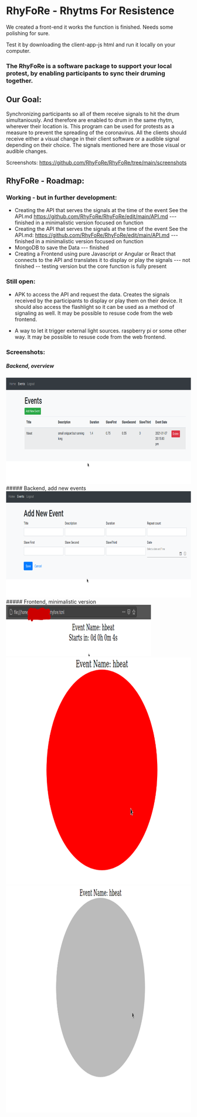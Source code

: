 # RhyFoRe - Rhytms For Resistence

We created a front-end it works the function is finished.  Needs some polishing for sure. 

Test it by downloading the client-app-js html and run it locally on your computer. 

### The RhyFoRe is a software package to support your local protest, by enabling participants to sync their druming together.

## Our Goal: 

Synchronizing participants so all of them receive  signals to hit the drum simultaniously.
And therefore are enabled to drum in the same rhytm, wherever their location is. This program can be used for protests as a measure to prevent the spreading of the coronavirus.
All the clients should receive either a visual change in their client software or a audible signal depending on their choice. 
The signals mentioned here are those visual or audible changes.

Screenshots: 
  <https://github.com/RhyFoRe/RhyFoRe/tree/main/screenshots>

## RhyFoRe - Roadmap: 


### Working - but in further development:

* Creating the API that serves the signals at the time of the event See the API.md <https://github.com/RhyFoRe/RhyFoRe/edit/main/API.md> ---  finished in a minimalistic version focused on function
* Creating the API that serves the signals at the time of the event See the API.md: <https://github.com/RhyFoRe/RhyFoRe/edit/main/API.md> ---  finished in a minimalistic version focused on function
* MongoDB to save the Data --- finished 
* Creating a Frontend using pure Javascript or Angular or React that connects to the API and translates it to display or play the signals --- not finished -- testing version but the core function is fully present  

### Still open:

* APK to access the API and request the data. Creates the signals received by the participants to display or play them on their device. It should also access the flashlight so it can be used as a method of signaling as well. It may be possible to resuse code from the web frontend.
  
* A way to let it trigger external light sources.  raspberry pi or some other way.  It may be possible to resuse code from the web frontend.

### Screenshots:

##### Backend, overview <br>
<img src="https://raw.githubusercontent.com/RhyFoRe/RhyFoRe/main/screenshots/backendoverview.png?raw=true" width=755 height=290>
##### Backend, add new events 
<br>
<img src="https://raw.githubusercontent.com/RhyFoRe/RhyFoRe/main/screenshots/backendnewevent.png?raw=true" width=755 height=290><br>
##### Frontend, minimalistic version 
<br>
<img src="https://raw.githubusercontent.com/RhyFoRe/RhyFoRe/main/screenshots/eventstart.png?raw=true" width=395 height=140>
<br>
<img src="https://raw.githubusercontent.com/RhyFoRe/RhyFoRe/main/screenshots/beat.png?raw=true" width=620 height=620>
<br>
<img src="https://raw.githubusercontent.com/RhyFoRe/RhyFoRe/main/screenshots/nobeat.png?raw=true" width=620 height=620>










 
